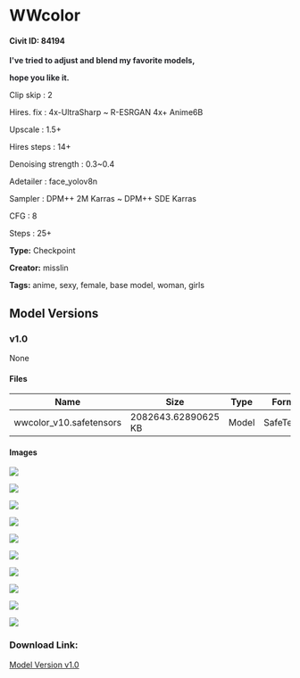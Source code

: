 # WWcolor

#### Civit ID: 84194

<p></p><p></p><p><strong><span style="color:rgb(37, 38, 43)">I've tried to adjust and blend my favorite models,</span></strong></p><p><strong><span style="color:rgb(37, 38, 43)">hope you like it.</span></strong></p><p></p><p>Clip skip : 2</p><p>Hires. fix : 4x-UltraSharp ~ R-ESRGAN 4x+ Anime6B</p><p>Upscale : 1.5+</p><p>Hires steps : 14+</p><p>Denoising strength : 0.3~0.4</p><p>Adetailer : face_yolov8n</p><p>Sampler : DPM++ 2M Karras ~ DPM++ SDE Karras</p><p>CFG : 8</p><p>Steps : 25+</p>

**Type:** Checkpoint

**Creator:** misslin

**Tags:** anime, sexy, female, base model, woman, girls

## Model Versions

### v1.0

None

#### Files

| Name | Size | Type | Format | Download Url | AutoV1 | AutoV2 | SHA256 | CRC32 | BLAKE3 |
| --- | --- | --- | --- | --- | --- | --- | --- | --- | --- |
| wwcolor_v10.safetensors | 2082643.62890625 KB | Model | SafeTensor | https://civitai.com/api/download/models/89490 | 6EF9903C | C6B6B1512E | C6B6B1512E31C73698525EF740CAE1E60ECF6C5E4FCEADEB65EDCBF66347E7F2 | B5567ACB | C9622A733205FE840705A129FD344393B0E63FD20FA83B3F33C683343E510309 |

#### Images

<p><img src="https://image.civitai.com/xG1nkqKTMzGDvpLrqFT7WA/df044f22-0191-4278-bc08-0613724a519e/width=450/1035055.jpeg" /></p>

<p><img src="https://image.civitai.com/xG1nkqKTMzGDvpLrqFT7WA/394670a9-5248-4a02-83b5-217228ad75da/width=450/1035032.jpeg" /></p>

<p><img src="https://image.civitai.com/xG1nkqKTMzGDvpLrqFT7WA/44da23e2-e791-4aca-85c6-49e28366428d/width=450/1035021.jpeg" /></p>

<p><img src="https://image.civitai.com/xG1nkqKTMzGDvpLrqFT7WA/cd3c0fe3-c224-4240-bb06-7dbb287830c7/width=450/1035056.jpeg" /></p>

<p><img src="https://image.civitai.com/xG1nkqKTMzGDvpLrqFT7WA/efa8cb45-a53a-4566-b3d4-3dbab45aff46/width=450/1035033.jpeg" /></p>

<p><img src="https://image.civitai.com/xG1nkqKTMzGDvpLrqFT7WA/9110f7b9-bdc1-4e9f-bbb1-94c1e3070c55/width=450/1035019.jpeg" /></p>

<p><img src="https://image.civitai.com/xG1nkqKTMzGDvpLrqFT7WA/bb98dfff-8709-45ce-85a6-35d6ecd381fd/width=450/1035057.jpeg" /></p>

<p><img src="https://image.civitai.com/xG1nkqKTMzGDvpLrqFT7WA/b0ac30c0-cfc6-44d7-b7f9-f8c12accbf69/width=450/1035020.jpeg" /></p>

<p><img src="https://image.civitai.com/xG1nkqKTMzGDvpLrqFT7WA/35fc69ab-caf6-4285-993e-1dfec8b1c22a/width=450/1035562.jpeg" /></p>

<p><img src="https://image.civitai.com/xG1nkqKTMzGDvpLrqFT7WA/e810c755-8b53-48c2-b7fd-d2ff38814ab7/width=450/1035054.jpeg" /></p>

### Download Link:

[Model Version v1.0](https://civitai.com/api/download/models/89490)

